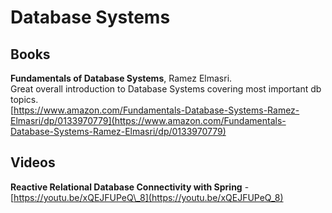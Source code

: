 # Database Systems

## Books

**Fundamentals of Database Systems**, Ramez Elmasri.   
Great overall introduction to Database Systems covering most important db topics.  
[https://www.amazon.com/Fundamentals-Database-Systems-Ramez-Elmasri/dp/0133970779](https://www.amazon.com/Fundamentals-Database-Systems-Ramez-Elmasri/dp/0133970779)   


## Videos

**Reactive Relational Database Connectivity with Spring** -[https://youtu.be/xQEJFUPeQ\_8](https://youtu.be/xQEJFUPeQ_8)





